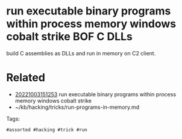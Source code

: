# run executable binary programs within process memory windows cobalt strike BOF C DLLs
build C assemblies as DLLs and run in memory on C2 client.

# Related

- [20221003151253](/zet/20221003151253/README.md) run executable binary programs within process memory windows cobalt strike
- ~/kb/hacking/tricks/run-programs-in-memory.md

Tags:

    #assorted #hacking #trick #run
